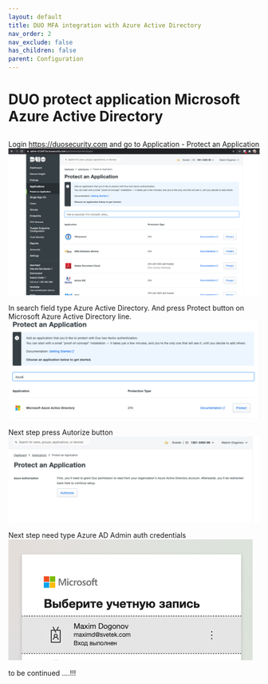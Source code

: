 ```yaml
---
layout: default
title: DUO MFA integration with Azure Active Directory
nav_order: 2
nav_exclude: false
has_children: false
parent: Configuration
---
```


# DUO protect application Microsoft Azure Active Directory
## 

Login https://duosecurity.com 
and go to Application - Protect an Application  
![](images/DUOMFA_1.png)

In search field type Azure Active Directory.
And press Protect button on Microsoft Azure Active Directory line. 
![](images/DUOMFA_2.png)

Next step press Autorize button 
![](images/DUOMFA_3.png)

Next step need type Azure AD Admin auth credentials
![](images/DUOMFA_4.png)


to be continued ....!!!
